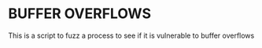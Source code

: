 # BUFFER OVERFLOWS
This is a script to fuzz a process to see if it is vulnerable to buffer overflows
